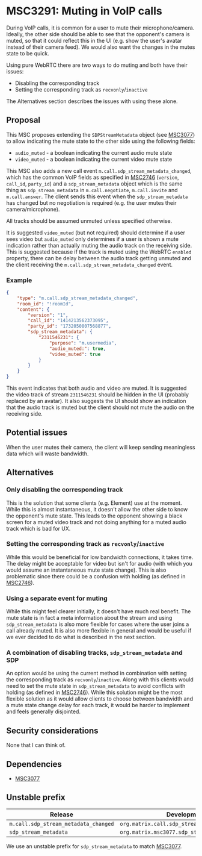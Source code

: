 # MSC3291: Muting in VoIP calls

During VoIP calls, it is common for a user to mute their microphone/camera.
Ideally, the other side should be able to see that the opponent's camera is
muted, so that it could reflect this in the UI (e.g. show the user's avatar
instead of their camera feed). We would also want the changes in the mutes state
to be quick.

Using pure WebRTC there are two ways to do muting and both have their issues:

+ Disabling the corresponding track
+ Setting the corresponding track as `recvonly`/`inactive`

The Alternatives section describes the issues with using these alone.

## Proposal

This MSC proposes extending the `SDPStreamMetadata` object (see
[MSC3077](https://github.com/matrix-org/matrix-doc/pull/3077)) to allow
indicating the mute state to the other side using the following fields:

+ `audio_muted` - a boolean indicating the current audio mute state
+ `video_muted` - a boolean indicating the current video mute state

This MSC also adds a new call event `m.call.sdp_stream_metadata_changed`, which
has the common VoIP fields as specified in
[MSC2746](https://github.com/matrix-org/matrix-doc/pull/2746) (`version`,
`call_id`, `party_id`) and a `sdp_stream_metadata` object which is the same
thing as `sdp_stream_metadata` in `m.call.negotiate`, `m.call.invite` and
`m.call.answer`. The client sends this event when the `sdp_stream_metadata` has
changed but no negotiation is required (e.g. the user mutes their
camera/microphone).

All tracks should be assumed unmuted unless specified otherwise.

It is suggested `video_muted` (but not required) should determine if a user sees
video but `audio_muted` only determines if a user is shown a mute indication
rather than actually muting the audio track on the receiving side. This is
suggested because if the track is muted using the WebRTC `enabled` property,
there can be delay between the audio track getting unmuted and the client
receiving the `m.call.sdp_stream_metadata_changed` event.

### Example

```JSON
{
    "type": "m.call.sdp_stream_metadata_changed",
    "room_id": "!roomId",
    "content": {
        "version": "1",
        "call_id": "1414213562373095",
        "party_id": "1732050807568877",
        "sdp_stream_metadata": {
            "2311546231": {
                "purpose": "m.usermedia",
                "audio_muted:": true,
                "video_muted": true
            }
        }
    }
}
```

This event indicates that both audio and video are muted. It is suggested the
video track of stream `2311546231` should be hidden in the UI (probably replaced
by an avatar). It also suggests the UI should show an indication that the audio
track is muted but the client should not mute the audio on the receiving side.

## Potential issues

When the user mutes their camera, the client will keep sending meaningless data
which will waste bandwidth.

## Alternatives

### Only disabling the corresponding track

This is the solution that some clients (e.g. Element) use at the moment. While
this is almost instantaneous, it doesn't allow the other side to know the
opponent's mute state. This leads to the opponent showing a black screen for a
muted video track and not doing anything for a muted audio track which is bad
for UX.

### Setting the corresponding track as `recvonly`/`inactive`

While this would be beneficial for low bandwidth connections, it takes time. The
delay might be acceptable for video but isn't for audio (with which you would
assume an instantaneous mute state change). This is also problematic since there
could be a confusion with holding (as defined in
[MSC2746](https://github.com/matrix-org/matrix-doc/pull/2746)).

### Using a separate event for muting

While this might feel clearer initially, it doesn't have much real benefit. The
mute state is in fact a meta information about the stream and using
`sdp_stream_metadata` is also more flexible for cases where the user joins a
call already muted. It is also more flexible in general and would be useful if
we ever decided to do what is described in the next section.

### A combination of disabling tracks, `sdp_stream_metadata` and SDP

An option would be using the current method in combination with setting the
corresponding track as `recvonly`/`inactive`. Along with this clients would need
to set the mute state in `sdp_stream_metadata` to avoid conflicts with holding
(as defined in [MSC2746](https://github.com/matrix-org/matrix-doc/pull/2746)).
While this solution might be the most flexible solution as it would allow
clients to choose between bandwidth and a mute state change delay for each
track, it would be harder to implement and feels generally disjointed.

## Security considerations

None that I can think of.

## Dependencies

+ [MSC3077](https://github.com/matrix-org/matrix-doc/pull/3077)

## Unstable prefix

|Release                             |Development                                  |
|------------------------------------|---------------------------------------------|
|`m.call.sdp_stream_metadata_changed`|`org.matrix.call.sdp_stream_metadata_changed`|
|`sdp_stream_metadata`               |`org.matrix.msc3077.sdp_stream_metadata`     |

We use an unstable prefix for `sdp_stream_metadata` to match
[MSC3077](https://github.com/matrix-org/matrix-doc/pull/3077).
